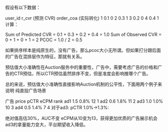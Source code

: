 假设有以下数据：

user_id	r_cvr (预测 CVR)	order_coa (实际转化)
1	0.1	0
2	0.3	1
3	0.2	0
4	0.4	1
计算：

Sum of Predicted CVR = 0.1 + 0.3 + 0.2 + 0.4 = 1.0
Sum of Observed CVR = 0 + 1 + 0 + 1 = 2
PCOC = 1.0 / 2 = 0.5


如果排序样本是纯原生的，没有广告，那么pcoc大小无所谓。但如果打分跟后面的广告在混排层作为特征，那就有关系。

预估值大小准确性在Auction服务中的重要性，广告中，需要考虑广告的价格和广告的CTR预估，所以CTR预估虽然排序不变，但是准度会影响推哪个广告。

总的来说，预估值大小准确性直接影响Auction机制的公平性，下面用两个例子来说明
纯直投广告场景

广告	price	pCTR	eCPM	rank
ad1	1.5	0.8%	12	1
ad2	0.6	1.8%	11	2
ad3	1.0	1.0%	10	3
ad4	0.5	1.4%	7	4
对于ad3: pCTR 1.0%->1.3%:

绝对值高估30%，AUC不变
eCPM从10变为13，获得更加优质的广告展示机会
ad3的拿量能力变大，平台期望收入降低。 
